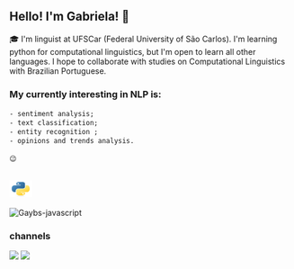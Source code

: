 ## Hello! I'm Gabriela! 👋

🎓 I'm linguist at UFSCar (Federal University of São Carlos). I'm learning python for computational linguistics, but I'm open to learn all other languages.
I hope to collaborate with studies on Computational Linguistics with Brazilian Portuguese.


### My currently interesting in NLP is:
    - sentiment analysis;
    - text classification;
    - entity recognition ;
    - opinions and trends analysis.
    
    😉

</div>   
    <div style="display: inline_block"><br>
    <img align="center" alt="Gaybs-Python" height="30" width="40" src="https://raw.githubusercontent.com/devicons/devicon/master/icons/python/python-original.svg">
    <div style="display: inline_block"><br>
    <img align="center" alt="Gaybs-javascript" height="30" width="40" src="https://raw.githubusercontent.com/devicons/devicon/master/icons/javascript/javascript-       original.svg">
</div>
   
</div>

  
  
  ### channels 
  
<div> 
  <a href="https://www.linkedin.com/in/gabriela-gimenez-787047a4/" target="_blank"><img src="https://img.shields.io/badge/-LinkedIn-%230077B5?style=for-the-badge&logo=linkedin&logoColor=white" target="_blank"></a> 
  <a href = "mailto:contato@gaybsgimenez.tech"><img src="https://img.shields.io/badge/-Gmail-%23333?style=for-the-badge&logo=gmail&logoColor=white" target="_blank"></a>
    
 
</div>
  
  
